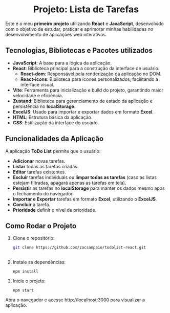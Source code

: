 <div align="center">
    <h1>Projeto: Lista de Tarefas</h1>
</div>

Este é o meu **primeiro projeto** utilizando **React** e **JavaScript**, desenvolvido com o objetivo de estudar, praticar e aprimorar minhas habilidades no desenvolvimento de aplicações web interativas.

## Tecnologias, Bibliotecas e Pacotes utilizados

- **JavaScript**: A base para a lógica da aplicação.
- **React**: Biblioteca principal para a construção da interface de usuário.
  - **React-dom**: Responsável pela renderização da aplicação no DOM.
  - **React-icons**: Biblioteca para ícones personalizados, facilitando a interface visual.
- **Vite**: Ferramenta para inicialização e build do projeto, garantindo maior velocidade e eficiência.
- **Zustand**: Biblioteca para gerenciamento de estado da aplicação e persistência no **localStorage**.
- **ExcelJS**: Usado para importar e exportar dados em formato **Excel**.
- **HTML**: Estrutura básica da aplicação.
- **CSS**: Estilização da interface do usuário.

## Funcionalidades da Aplicação

A aplicação **ToDo List** permite que o usuário:
- **Adicionar** novas tarefas.
- **Listar** todas as tarefas criadas.
- **Editar** tarefas existentes.
- **Excluir** tarefas individuais ou **limpar todas as tarefas** (caso as listas estejam filtradas, apagará apenas as tarefas em tela).
- **Persistir** as tarefas no **localStorage** para manter os dados mesmo após o fechamento do navegador.
- **Importar e Exportar** tarefas em formato **Excel**, utilizando o **ExcelJS**.
- **Concluir** a tarefa.
- **Prioridade** definir o nível de prioridade.

## Como Rodar o Projeto

1. Clone o repositório:
   ```bash
   git clone https://github.com/zacsampaio/todolist-react.git
  
2. Instale as dependências:
   ```bas
   npm install
   
3. Inicie o projeto:
   ```bas
   npm start

Abra o navegador e acesse http://localhost:3000 para visualizar a aplicação.
